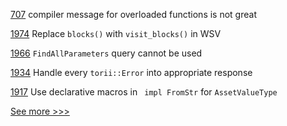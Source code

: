 
[707](https://github.com/hyperledger-labs/solang/issues/707) compiler message for overloaded functions is not great

[1974](https://github.com/hyperledger/iroha/issues/1974) Replace `blocks()` with `visit_blocks()` in WSV

[1966](https://github.com/hyperledger/iroha/issues/1966) `FindAllParameters` query cannot be used

[1934](https://github.com/hyperledger/iroha/issues/1934) Handle every `torii::Error` into appropriate response

[1917](https://github.com/hyperledger/iroha/issues/1917) Use declarative macros in  ` impl FromStr` for `AssetValueType` 


[See more >>>](https://start-here.hyperledger.org/issues)
